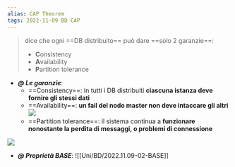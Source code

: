 ```yaml
---
alias: CAP Theorem
tags: 2022-11-09 BD CAP
---
```


> dice che ogni ==DB distribuito== può dare ==solo 2 garanzie==:
> - **C**onsistency
> - **A**vailability
> - **P**artition tolerance

- ***@ Le garanzie***:
	- ==Consistency==: in tutti i DB distribuiti **ciascuna istanza deve fornire gli stessi dati**
	- ==Availability==: **un fail del nodo master non deve intaccare gli altri**
	    ![](Uni/BD/img/masterslave.jpeg)
	- ==Partition tolerance==: il sistema continua a **funzionare nonostante la perdita di messaggi, o problemi di connessione**

![](Uni/BD/img/cap.jpeg)

- ***@ Proprietà BASE***: ![[Uni/BD/2022.11.09-02-BASE]]